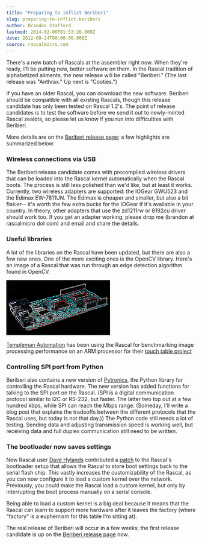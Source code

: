 ```yaml
---
title: "Preparing to inflict Beriberi"
slug: preparing-to-inflict-beriberi
author: Brandon Stafford
lastmod: 2014-02-06T01:53:26.000Z
date: 2012-09-24T00:00:00.000Z
source: rascalmicro.com
---
```


There's a new batch of Rascals at the assembler right now. When they're ready, I'll be putting new, better software on them. In the Rascal tradition of alphabetized ailments, the new release will be called "Beriberi." (The last release was "Anthrax." Up next is "Cooties.")

If you have an older Rascal, you can download the new software. Beriberi should be compatible with all existing Rascals, though this release candidate has only been tested on Rascal 1.2's. The point of release candidates is to test the software before we send it out to newly-minted Rascal zealots, so please let us know if you run into difficulties with Beriberi.

More details are on the [Beriberi release page][3]; a few highlights are summarized below.

### Wireless connections via USB ###

The Beriberi release candidate comes with precompiled wireless drivers that can be loaded into the Rascal kernel automatically when the Rascal boots. The process is still less polished than we'd like, but at least it works. Currently, two wireless adapters are supported: the IOGear GWU523 and the Edimax EW-7811UN. The Edimax is cheaper and smaller, but also a bit flakier-- it's worth the few extra bucks for the IOGear if it's available in your country. In theory, other adapters that use the zd1211rw or 8192cu driver should work too. If you get an adapter working, please drop me (brandon at rascalmicro dot com) and email and share the details.

### Useful libraries ###

A lot of the libraries on the Rascal have been updated, but there are also a few new ones. One of the more exciting ones is the OpenCV library. Here's an image of a Rascal that was run through an edge detection algorithm found in OpenCV.

<img src="/img/rascal-laplace-edge-detection.png">

[Templeman Automation][5] has been using the Rascal for benchmarking image processing performance on an ARM processor for their [touch table project][4]

### Controlling SPI port from Python ###

Beriberi also contains a new version of [Pytronics][6], the Python library for controlling the Rascal hardware. The new version has added functions for talking to the SPI port on the Rascal. (SPI is a digital communication protocol similar to I2C or RS-232, but faster. The latter two top out at a few hundred kbps, while SPI can reach the Mbps range. (Someday, I'll write a blog post that explains the tradeoffs between the different protocols that the Rascal uses, but today is not that day.)) The Python code still needs a lot of testing. Sending data and adjusting transmission speed is working well, but receiving data and full duplex communication still need to be written.

### The bootloader now saves settings ###

New Rascal user [Dave Hylands][1] contributed a [patch][2] to the Rascal's bootloader setup that allows the Rascal to store boot settings back to the serial flash chip. This vastly increases the customizability of the Rascal, as you can now configure it to load a custom kernel over the network. Previously, you could make the Rascal load a custom kernel, but only by interrupting the boot process manually on a serial console.

Being able to load a custom kernel is a big deal because it means that the Rascal can learn to support more hardware after it leaves the factory (where "factory" is a euphemism for this table I'm sitting at).

The real release of Beriberi will occur in a few weeks; the first release candidate is up on the [Beriberi release page][7] now.

[1]: http://davehylands.com/
[2]: https://github.com/rascalmicro/u-boot-rascal/commit/450ab49bf8346f54ccad7402b3b3f2194fb28ea1
[3]: /docs/release-beriberi.html
[4]: http://www.kickstarter.com/projects/472263971/playsurface-the-affordable-multi-touch-computing-t
[5]: http://templemanautomation.com/
[6]: https://github.com/rascalmicro/pytronics
[7]: /docs/release-beriberi.html
